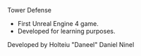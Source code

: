 Tower Defense

* First Unreal Engine 4 game.
* Developed for learning purposes.

Developed by Holteiu "Daneel" Daniel Ninel